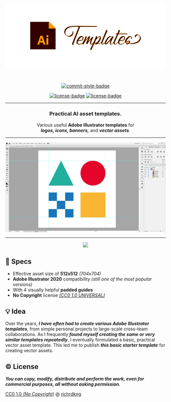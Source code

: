 <p align="center">
  <img src="media/banner.svg" alt="banner" />
</p>

<br />

<!-- Badges - 1st row -->
<p align="center">
  <!-- Commit style badge -->
  <a href="https://github.com/semantic-release/semantic-release/blob/master/CONTRIBUTING.md#commit-message-guidelines"><img src="https://img.shields.io/badge/Commits-Conventional_Commits-EF7B4D.svg?logo=git&logoColor=white" alt="commit-style-badge"></a>  
</p>

<!-- Badges - 2nd row -->
<p align="center">
  <!-- License badge -->
  <a href="https://github.com/richrdkng/adobe-illustrator-templates/blob/main/LICENSE"><img src="https://img.shields.io/badge/Public Domain-No Rights Reserved-brightgreen.svg?logo=creativecommons&logoColor=white" alt="license-badge"></a>    
  <!-- License badge -->
  <a href="https://github.com/richrdkng/adobe-illustrator-templates/blob/main/LICENSE"><img src="https://img.shields.io/badge/Creative Commons-CC0--1.0-brightgreen.svg?logo=creativecommons&logoColor=white" alt="license-badge"></a>    
</p>

---

<h3 align="center">
  Practical AI asset templates.
</h3>

<p align="center">
  Various useful <b>Adobe Illustrator templates</b> for <br/>
  <b><i>logos, icons, banners,</i></b> and <b><i>vector assets</i></b>.
</p>

---

<p align="center">
  <img src="media/screenshot.jpg" />
</p>

---

<p align="center">
  <a href="https://raw.githubusercontent.com/richrdkng/adobe-illustrator-templates/main/src/vector-asset-template.ai">
    <img src="https://img.shields.io/badge/download%20template-017524?style=for-the-badge" />
  </a>  
</p>

## 🎨 Specs

- Effective asset size of **512x512** *(704x704)*
- **Adobe Illustrator 2020** compatibility *(still one of the most popular versions)*
- With 4 visually helpful **padded guides**
- **No Copyright** license [*(CC0 1.0 UNIVERSAL)*](https://creativecommons.org/publicdomain/zero/1.0)

## 💡 Idea

Over the years, ***I have often had to create various Adobe Illustrator 
templates***, from simple personal projects to large-scale cross-team 
collaborations. As I frequently ***found myself creating the same or very 
similar templates repeatedly***, I eventually formulated a basic, practical 
vector asset template. This led me to publish ***this basic starter template*** 
for creating vector assets.

## ©️ License

***You can copy, modify, distribute and perform the work, 
even for commercial purposes, all without asking permission.***

[CC0 1.0 *(No Copyright)*][url-license] @ [richrdkng][url-website]

<!--- References =============================================================================== -->

<!--- URLs -->
[url-website]: https://www.richrdkng.com
[url-license]: https://github.com/richrdkng/adobe-illustrator-templates/blob/main/LICENSE
